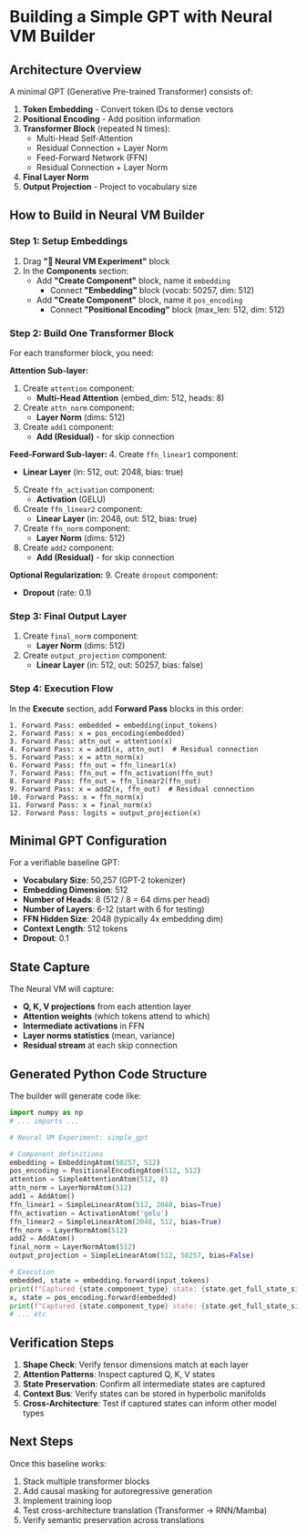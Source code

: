 # Building a Simple GPT with Neural VM Builder

## Architecture Overview

A minimal GPT (Generative Pre-trained Transformer) consists of:

1. **Token Embedding** - Convert token IDs to dense vectors
2. **Positional Encoding** - Add position information
3. **Transformer Block** (repeated N times):
   - Multi-Head Self-Attention
   - Residual Connection + Layer Norm
   - Feed-Forward Network (FFN)
   - Residual Connection + Layer Norm
4. **Final Layer Norm**
5. **Output Projection** - Project to vocabulary size

## How to Build in Neural VM Builder

### Step 1: Setup Embeddings

1. Drag **"🧪 Neural VM Experiment"** block
2. In the **Components** section:
   - Add **"Create Component"** block, name it `embedding`
     - Connect **"Embedding"** block (vocab: 50257, dim: 512)
   - Add **"Create Component"** block, name it `pos_encoding`
     - Connect **"Positional Encoding"** block (max_len: 512, dim: 512)

### Step 2: Build One Transformer Block

For each transformer block, you need:

**Attention Sub-layer:**
1. Create `attention` component:
   - **Multi-Head Attention** (embed_dim: 512, heads: 8)
2. Create `attn_norm` component:
   - **Layer Norm** (dims: 512)
3. Create `add1` component:
   - **Add (Residual)** - for skip connection

**Feed-Forward Sub-layer:**
4. Create `ffn_linear1` component:
   - **Linear Layer** (in: 512, out: 2048, bias: true)
5. Create `ffn_activation` component:
   - **Activation** (GELU)
6. Create `ffn_linear2` component:
   - **Linear Layer** (in: 2048, out: 512, bias: true)
7. Create `ffn_norm` component:
   - **Layer Norm** (dims: 512)
8. Create `add2` component:
   - **Add (Residual)** - for skip connection

**Optional Regularization:**
9. Create `dropout` component:
   - **Dropout** (rate: 0.1)

### Step 3: Final Output Layer

1. Create `final_norm` component:
   - **Layer Norm** (dims: 512)
2. Create `output_projection` component:
   - **Linear Layer** (in: 512, out: 50257, bias: false)

### Step 4: Execution Flow

In the **Execute** section, add **Forward Pass** blocks in this order:

```
1. Forward Pass: embedded = embedding(input_tokens)
2. Forward Pass: x = pos_encoding(embedded)
3. Forward Pass: attn_out = attention(x)
4. Forward Pass: x = add1(x, attn_out)  # Residual connection
5. Forward Pass: x = attn_norm(x)
6. Forward Pass: ffn_out = ffn_linear1(x)
7. Forward Pass: ffn_out = ffn_activation(ffn_out)
8. Forward Pass: ffn_out = ffn_linear2(ffn_out)
9. Forward Pass: x = add2(x, ffn_out)  # Residual connection
10. Forward Pass: x = ffn_norm(x)
11. Forward Pass: x = final_norm(x)
12. Forward Pass: logits = output_projection(x)
```

## Minimal GPT Configuration

For a verifiable baseline GPT:

- **Vocabulary Size**: 50,257 (GPT-2 tokenizer)
- **Embedding Dimension**: 512
- **Number of Heads**: 8 (512 / 8 = 64 dims per head)
- **Number of Layers**: 6-12 (start with 6 for testing)
- **FFN Hidden Size**: 2048 (typically 4x embedding dim)
- **Context Length**: 512 tokens
- **Dropout**: 0.1

## State Capture

The Neural VM will capture:
- **Q, K, V projections** from each attention layer
- **Attention weights** (which tokens attend to which)
- **Intermediate activations** in FFN
- **Layer norms statistics** (mean, variance)
- **Residual stream** at each skip connection

## Generated Python Code Structure

The builder will generate code like:

```python
import numpy as np
# ... imports ...

# Neural VM Experiment: simple_gpt

# Component definitions
embedding = EmbeddingAtom(50257, 512)
pos_encoding = PositionalEncodingAtom(512, 512)
attention = SimpleAttentionAtom(512, 8)
attn_norm = LayerNormAtom(512)
add1 = AddAtom()
ffn_linear1 = SimpleLinearAtom(512, 2048, bias=True)
ffn_activation = ActivationAtom('gelu')
ffn_linear2 = SimpleLinearAtom(2048, 512, bias=True)
ffn_norm = LayerNormAtom(512)
add2 = AddAtom()
final_norm = LayerNormAtom(512)
output_projection = SimpleLinearAtom(512, 50257, bias=False)

# Execution
embedded, state = embedding.forward(input_tokens)
print(f"Captured {state.component_type} state: {state.get_full_state_size()} elements")
x, state = pos_encoding.forward(embedded)
print(f"Captured {state.component_type} state: {state.get_full_state_size()} elements")
# ... etc
```

## Verification Steps

1. **Shape Check**: Verify tensor dimensions match at each layer
2. **Attention Patterns**: Inspect captured Q, K, V states
3. **State Preservation**: Confirm all intermediate states are captured
4. **Context Bus**: Verify states can be stored in hyperbolic manifolds
5. **Cross-Architecture**: Test if captured states can inform other model types

## Next Steps

Once this baseline works:
1. Stack multiple transformer blocks
2. Add causal masking for autoregressive generation
3. Implement training loop
4. Test cross-architecture translation (Transformer → RNN/Mamba)
5. Verify semantic preservation across translations
